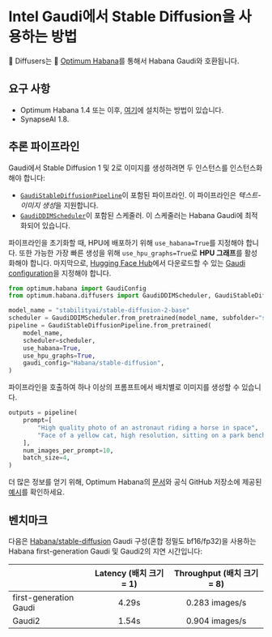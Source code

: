 <!--Copyright 2024 The HuggingFace Team. All rights reserved.

Licensed under the Apache License, Version 2.0 (the "License"); you may not use this file except in compliance with
the License. You may obtain a copy of the License at

http://www.apache.org/licenses/LICENSE-2.0

Unless required by applicable law or agreed to in writing, software distributed under the License is distributed on
an "AS IS" BASIS, WITHOUT WARRANTIES OR CONDITIONS OF ANY KIND, either express or implied. See the License for the
specific language governing permissions and limitations under the License.
-->

# Intel Gaudi에서 Stable Diffusion을 사용하는 방법

🤗 Diffusers는 🤗 [Optimum Habana](https://huggingface.co/docs/optimum/habana/usage_guides/stable_diffusion)를 통해서 Habana Gaudi와 호환됩니다.

## 요구 사항

- Optimum Habana 1.4 또는 이후, [여기](https://huggingface.co/docs/optimum/habana/installation)에 설치하는 방법이 있습니다.
- SynapseAI 1.8.


## 추론 파이프라인

Gaudi에서 Stable Diffusion 1 및 2로 이미지를 생성하려면 두 인스턴스를 인스턴스화해야 합니다:
- [`GaudiStableDiffusionPipeline`](https://huggingface.co/docs/optimum/habana/package_reference/stable_diffusion_pipeline)이 포함된 파이프라인. 이 파이프라인은 *텍스트-이미지 생성*을 지원합니다.
- [`GaudiDDIMScheduler`](https://huggingface.co/docs/optimum/habana/package_reference/stable_diffusion_pipeline#optimum.habana.diffusers.GaudiDDIMScheduler)이 포함된 스케줄러. 이 스케줄러는 Habana Gaudi에 최적화되어 있습니다.

파이프라인을 초기화할 때, HPU에 배포하기 위해 `use_habana=True`를 지정해야 합니다.
또한 가능한 가장 빠른 생성을 위해 `use_hpu_graphs=True`로 **HPU 그래프**를 활성화해야 합니다.
마지막으로, [Hugging Face Hub](https://huggingface.co/Habana)에서 다운로드할 수 있는 [Gaudi configuration](https://huggingface.co/docs/optimum/habana/package_reference/gaudi_config)을 지정해야 합니다.

```python
from optimum.habana import GaudiConfig
from optimum.habana.diffusers import GaudiDDIMScheduler, GaudiStableDiffusionPipeline

model_name = "stabilityai/stable-diffusion-2-base"
scheduler = GaudiDDIMScheduler.from_pretrained(model_name, subfolder="scheduler")
pipeline = GaudiStableDiffusionPipeline.from_pretrained(
    model_name,
    scheduler=scheduler,
    use_habana=True,
    use_hpu_graphs=True,
    gaudi_config="Habana/stable-diffusion",
)
```

파이프라인을 호출하여 하나 이상의 프롬프트에서 배치별로 이미지를 생성할 수 있습니다.

```python
outputs = pipeline(
    prompt=[
        "High quality photo of an astronaut riding a horse in space",
        "Face of a yellow cat, high resolution, sitting on a park bench",
    ],
    num_images_per_prompt=10,
    batch_size=4,
)
```

더 많은 정보를 얻기 위해, Optimum Habana의 [문서](https://huggingface.co/docs/optimum/habana/usage_guides/stable_diffusion)와 공식 GitHub 저장소에 제공된 [예시](https://github.com/huggingface/optimum-habana/tree/main/examples/stable-diffusion)를 확인하세요.


## 벤치마크

다음은 [Habana/stable-diffusion](https://huggingface.co/Habana/stable-diffusion) Gaudi 구성(혼합 정밀도 bf16/fp32)을 사용하는 Habana first-generation Gaudi 및 Gaudi2의 지연 시간입니다:

|                        | Latency (배치 크기 = 1) | Throughput (배치 크기 = 8) |
| ---------------------- |:------------------------:|:---------------------------:|
| first-generation Gaudi | 4.29s                    | 0.283 images/s              |
| Gaudi2                 | 1.54s                    | 0.904 images/s              |
